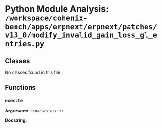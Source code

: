# Python Module Analysis: `/workspace/cohenix-bench/apps/erpnext/erpnext/patches/v13_0/modify_invalid_gain_loss_gl_entries.py`

## Classes

No classes found in this file.


## Functions

### `execute`
**Arguments:** ``
**Decorators:** ``

**Docstring:**
```

```

